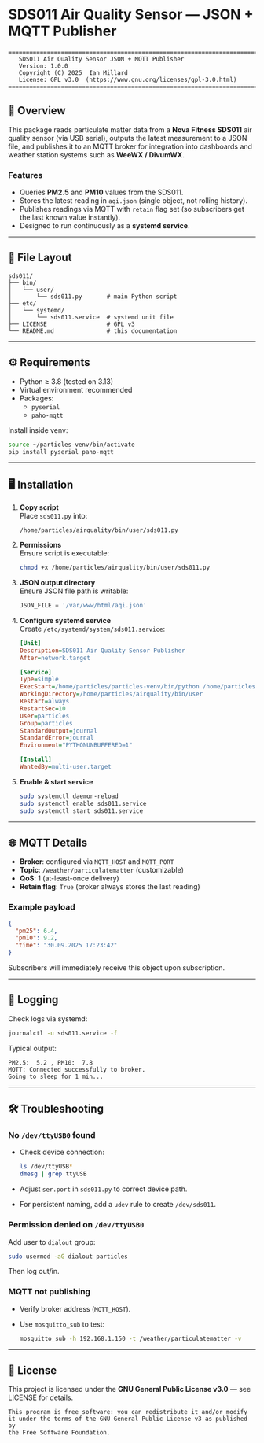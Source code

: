 # SDS011 Air Quality Sensor — JSON + MQTT Publisher

```
==============================================================================
   SDS011 Air Quality Sensor JSON + MQTT Publisher
   Version: 1.0.0
   Copyright (C) 2025  Ian Millard
   License: GPL v3.0  (https://www.gnu.org/licenses/gpl-3.0.html)
==============================================================================
```

## 📖 Overview

This package reads particulate matter data from a **Nova Fitness SDS011** air quality sensor (via USB serial), outputs the latest measurement to a JSON file, and publishes it to an MQTT broker for integration into dashboards and weather station systems such as **WeeWX / DivumWX**.

### Features
- Queries **PM2.5** and **PM10** values from the SDS011.
- Stores the latest reading in `aqi.json` (single object, not rolling history).
- Publishes readings via MQTT with `retain` flag set (so subscribers get the last known value instantly).
- Designed to run continuously as a **systemd service**.

---

## 📂 File Layout

```
sds011/
├── bin/
│   └── user/
│       └── sds011.py       # main Python script
├── etc/
│   └── systemd/
│       └── sds011.service  # systemd unit file
├── LICENSE                 # GPL v3
└── README.md               # this documentation
```

---

## ⚙️ Requirements

- Python ≥ 3.8 (tested on 3.13)
- Virtual environment recommended
- Packages:
  - `pyserial`
  - `paho-mqtt`

Install inside venv:

```bash
source ~/particles-venv/bin/activate
pip install pyserial paho-mqtt
```

---

## 🖥️ Installation

1. **Copy script**  
   Place `sds011.py` into:

   ```
   /home/particles/airquality/bin/user/sds011.py
   ```

2. **Permissions**  
   Ensure script is executable:

   ```bash
   chmod +x /home/particles/airquality/bin/user/sds011.py
   ```

3. **JSON output directory**  
   Ensure JSON file path is writable:

   ```python
   JSON_FILE = '/var/www/html/aqi.json'
   ```

4. **Configure systemd service**  
   Create `/etc/systemd/system/sds011.service`:

   ```ini
   [Unit]
   Description=SDS011 Air Quality Sensor Publisher
   After=network.target

   [Service]
   Type=simple
   ExecStart=/home/particles/particles-venv/bin/python /home/particles/airquality/bin/user/sds011.py
   WorkingDirectory=/home/particles/airquality/bin/user
   Restart=always
   RestartSec=10
   User=particles
   Group=particles
   StandardOutput=journal
   StandardError=journal
   Environment="PYTHONUNBUFFERED=1"

   [Install]
   WantedBy=multi-user.target
   ```

5. **Enable & start service**  

   ```bash
   sudo systemctl daemon-reload
   sudo systemctl enable sds011.service
   sudo systemctl start sds011.service
   ```

---

## 🌐 MQTT Details

- **Broker**: configured via `MQTT_HOST` and `MQTT_PORT`  
- **Topic**: `/weather/particulatematter` (customizable)  
- **QoS**: 1 (at-least-once delivery)  
- **Retain flag**: `True` (broker always stores the last reading)  

### Example payload

```json
{
  "pm25": 6.4,
  "pm10": 9.2,
  "time": "30.09.2025 17:23:42"
}
```

Subscribers will immediately receive this object upon subscription.

---

## 📜 Logging

Check logs via systemd:

```bash
journalctl -u sds011.service -f
```

Typical output:

```
PM2.5:  5.2 , PM10:  7.8
MQTT: Connected successfully to broker.
Going to sleep for 1 min...
```

---

## 🛠️ Troubleshooting

### No `/dev/ttyUSB0` found

- Check device connection:

  ```bash
  ls /dev/ttyUSB*
  dmesg | grep ttyUSB
  ```

- Adjust `ser.port` in `sds011.py` to correct device path.
- For persistent naming, add a `udev` rule to create `/dev/sds011`.

### Permission denied on `/dev/ttyUSB0`

Add user to `dialout` group:

```bash
sudo usermod -aG dialout particles
```

Then log out/in.

### MQTT not publishing

- Verify broker address (`MQTT_HOST`).
- Use `mosquitto_sub` to test:

  ```bash
  mosquitto_sub -h 192.168.1.150 -t /weather/particulatematter -v
  ```

---

## 📄 License

This project is licensed under the **GNU General Public License v3.0** — see LICENSE for details.

```
This program is free software: you can redistribute it and/or modify
it under the terms of the GNU General Public License v3 as published by
the Free Software Foundation.
```
